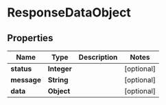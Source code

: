 

# ResponseDataObject


## Properties

| Name | Type | Description | Notes |
|------------ | ------------- | ------------- | -------------|
|**status** | **Integer** |  |  [optional] |
|**message** | **String** |  |  [optional] |
|**data** | **Object** |  |  [optional] |



